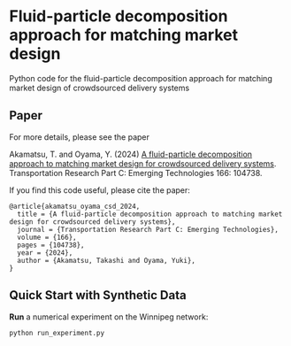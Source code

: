 # Fluid-particle decomposition approach for matching market design
Python code for the fluid-particle decomposition approach for matching market design of crowdsourced delivery systems

## Paper
For more details, please see the paper

Akamatsu, T. and Oyama, Y. (2024) [A fluid-particle decomposition approach to matching market design for crowdsourced delivery systems](https://www.sciencedirect.com/science/article/pii/S0968090X24002596). Transportation Research Part C: Emerging Technologies 166: 104738. 

If you find this code useful, please cite the paper:
```
@article{akamatsu_oyama_csd_2024,
  title = {A fluid-particle decomposition approach to matching market design for crowdsourced delivery systems},
  journal = {Transportation Research Part C: Emerging Technologies},
  volume = {166},
  pages = {104738},
  year = {2024},
  author = {Akamatsu, Takashi and Oyama, Yuki},
}
```

## Quick Start with Synthetic Data
**Run** a numerical experiment on the Winnipeg network:

```
python run_experiment.py
```
